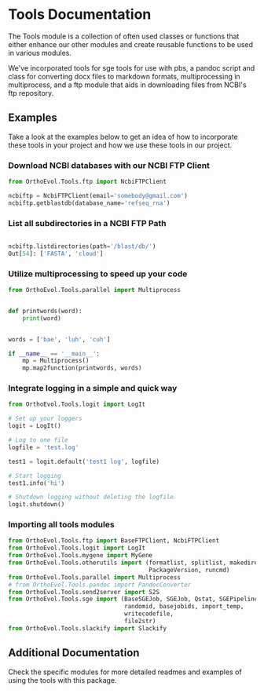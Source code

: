 # Tools Documentation
The Tools module is a collection of often used classes or functions that either
enhance our other modules and create reusable functions to be used in various
modules.

We've incorporated tools for sge tools for use with pbs, a pandoc
script and class for converting docx files to markdown formats, multiprocessing
in multiprocess, and a ftp module that aids in downloading files from NCBI's
ftp repository.


## Examples
Take a look at the examples below to get an idea of how to incorporate these
tools in your project and how we use these tools in our project.

### Download NCBI databases with our NCBI FTP Client
``` python
from OrthoEvol.Tools.ftp import NcbiFTPClient

ncbiftp = NcbiFTPClient(email='somebody@gmail.com')
ncbiftp.getblastdb(database_name='refseq_rna')
```

### List all subdirectories in a NCBI FTP Path
```python

ncbiftp.listdirectories(path='/blast/db/')
Out[54]: ['FASTA', 'cloud']
```

### Utilize multiprocessing to speed up your code
```python
from OrthoEvol.Tools.parallel import Multiprocess


def printwords(word):
    print(word)


words = ['bae', 'luh', 'cuh']

if __name__ == '__main__':
    mp = Multiprocess()
    mp.map2function(printwords, words)
```

### Integrate logging in a simple and quick way
```python
from OrthoEvol.Tools.logit import LogIt

# Set up your loggers
logit = LogIt()

# Log to one file
logfile = 'test.log'

test1 = logit.default('test1 log', logfile)

# Start logging
test1.info('hi')

# Shutdown logging without deleting the logfile
logit.shutdown()
```

### Importing all tools modules
```python
from OrthoEvol.Tools.ftp import BaseFTPClient, NcbiFTPClient
from OrthoEvol.Tools.logit import LogIt
from OrthoEvol.Tools.mygene import MyGene
from OrthoEvol.Tools.otherutils import (formatlist, splitlist, makedirectory,
                                        PackageVersion, runcmd)
from OrthoEvol.Tools.parallel import Multiprocess
# from OrthoEvol.Tools.pandoc import PandocConverter
from OrthoEvol.Tools.send2server import S2S
from OrthoEvol.Tools.sge import (BaseSGEJob, SGEJob, Qstat, SGEPipelineTask,
                                 randomid, basejobids, import_temp,
                                 writecodefile,
                                 file2str)
from OrthoEvol.Tools.slackify import Slackify
```


## Additional Documentation

Check the specific modules for more detailed readmes and examples of using the
tools with this package.